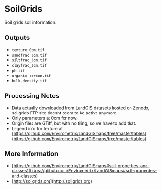 # SoilGrids

Soil grids soil information.

## Outputs

* `texture_0cm.tif`
* `sandfrac_0cm.tif`
* `siltfrac_0cm.tif`
* `clayfrac_0cm.tif`
* `ph.tif`
* `organic-carbon.tif`
* `bulk-density.tif`

## Processing Notes

* Data actually downloaded from LandGIS datasets hosted on Zenodo, soilgrids FTP site doesnt seem to be active anymore.
* Only parameters at 0cm for now. 
* Origin files are GTiff, but with no tiling, so we have to add that.
* Legend info for texture at [https://github.com/Envirometrix/LandGISmaps/tree/master/tables](https://github.com/Envirometrix/LandGISmaps/tree/master/tables)

## More Information

* [https://github.com/Envirometrix/LandGISmaps#soil-properties-and-classes](https://github.com/Envirometrix/LandGISmaps#soil-properties-and-classes)
* [http://soilgrids.org](http://soilgrids.org)
